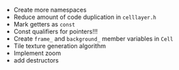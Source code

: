 - Create more namespaces
- Reduce amount of code duplication in `celllayer.h`
- Mark getters as `const`
- Const qualifiers for pointers!!!
- Create `frame_` and `background_` member variables in `Cell`
- Tile texture generation algorithm
- Implement zoom
- add destructors